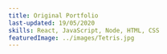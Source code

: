 ```yaml
---
title: Original Portfolio
last-updated: 19/05/2020
skills: React, JavaScript, Node, HTML, CSS
featuredImage: ../images/Tetris.jpg
---
```

